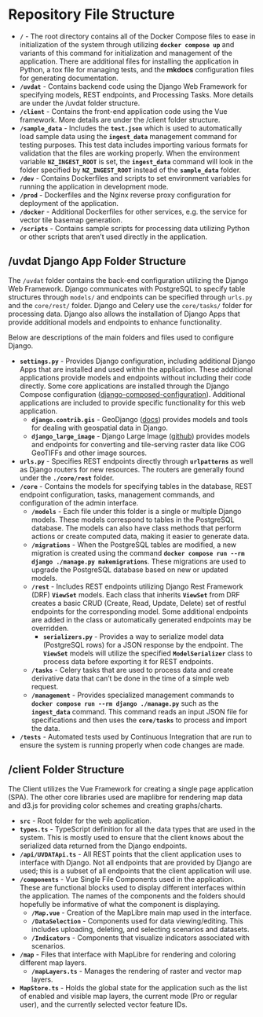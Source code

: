 # Repository File Structure

- **`/`** - The root directory contains all of the Docker Compose files to ease in initialization of the system through utilizing **`docker compose up`** and variants of this command for initialization and management of the application. There are additional files for installing the application in Python, a tox file for managing tests, and the **mkdocs** configuration files for generating documentation.
- **`/uvdat`** - Contains backend code using the Django Web Framework for specifying models, REST endpoints, and Processing Tasks. More details are under the /uvdat folder structure.
- **`/client`** - Contains the front-end application code using the Vue framework. More details are under the /client folder structure.
- **`/sample_data`** - Includes the **`test.json`** which is used to automatically load sample data using the **`ingest_data`** management command for testing purposes. This test data includes importing various formats for validation that the files are working properly. When the environment variable **`NZ_INGEST_ROOT`** is set, the **`ingest_data`** command will look in the folder specified by **`NZ_INGEST_ROOT`** instead of the **`sample_data`** folder.
- **`/dev`** - Contains Dockerfiles and scripts to set environment variables for running the application in development mode.
- **`/prod`** - Dockerfiles and the Nginx reverse proxy configuration for deployment of the application.
- **`/docker`** - Additional Dockerfiles for other services, e.g. the service for vector tile basemap generation.
- **`/scripts`** - Contains sample scripts for processing data utilizing Python or other scripts that aren’t used directly in the application.

## /uvdat Django App Folder Structure

The `/uvdat` folder contains the back-end configuration utilizing the Django Web Framework. Django communicates with PostgreSQL to specify table structures through `models/` and endpoints can be specified through `urls.py` and the `core/rest/` folder.  Django and Celery use the `core/tasks/` folder for processing data.   Django also allows the installation of Django Apps that provide additional models and endpoints to enhance functionality.

Below are descriptions of the main folders and files used to configure Django.

- **`settings.py`** - Provides Django configuration, including additional Django Apps that are installed and used within the application. These additional applications provide models and endpoints without including their code directly. Some core applications are installed through the Django Compose configuration ([django-composed-configuration](https://github.com/kitware-resonant/django-composed-configuration)). Additional applications are included to provide specific functionality for this web application.
  - **`django.contrib.gis`** - GeoDjango ([docs](https://docs.djangoproject.com/en/5.1/ref/contrib/gis/#module-django.contrib.gis)) provides models and tools for dealing with geospatial data in Django.
  - **`django_large_image`** - Django Large Image ([github](https://github.com/girder/django-large-image)) provides models and endpoints for converting and tile-serving raster data like COG GeoTIFFs and other image sources.
- **`urls.py`** - Specifies REST endpoints directly through **`urlpatterns`** as well as Django routers for new resources. The routers are generally found under the **`./core/rest`** folder.
- **`/core`** - Contains the models for specifying tables in the database, REST endpoint configuration, tasks, management commands, and configuration of the admin interface.
  - **`/models`** - Each file under this folder is a single or multiple Django models. These models correspond to tables in the PostgreSQL database. The models can also have class methods that perform actions or create computed data, making it easier to generate data.
  - **`/migrations`** - When the PostgreSQL tables are modified, a new migration is created using the command **`docker compose run --rm django ./manage.py makemigrations`**. These migrations are used to upgrade the PostgreSQL database based on new or updated models.
  - **`/rest`** - Includes REST endpoints utilizing Django Rest Framework (DRF) **`ViewSet`** models. Each class that inherits **`ViewSet`** from DRF creates a basic CRUD (Create, Read, Update, Delete) set of restful endpoints for the corresponding model. Some additional endpoints are added in the class or automatically generated endpoints may be overridden.
    - **`serializers.py`** - Provides a way to serialize model data (PostgreSQL rows) for a JSON response by the endpoint. The **`ViewSet`** models will utilize the specified **`ModelSerializer`** class to process data before exporting it for REST endpoints.
  - **`/tasks`** - Celery tasks that are used to process data and create derivative data that can’t be done in the time of a simple web request.
  - **`/management`** - Provides specialized management commands to **`docker compose run --rm django ./manage.py`** such as the **`ingest_data`** command. This command reads an input JSON file for specifications and then uses the **`core/tasks`** to process and import the data.
- **`/tests`** - Automated tests used by Continuous Integration that are run to ensure the system is running properly when code changes are made.

## /client Folder Structure

The Client utilizes the Vue Framework for creating a single page application (SPA).  The other core libraries used are maplibre for rendering map data and d3.js for providing color schemes and creating graphs/charts.

- **`src`** - Root folder for the web application.
- **`types.ts`** - TypeScript definition for all the data types that are used in the system. This is mostly used to ensure that the client knows about the serialized data returned from the Django endpoints.
- **`/api/UVDATApi.ts`** - All REST points that the client application uses to interface with Django. Not all endpoints that are provided by Django are used; this is a subset of all endpoints that the client application will use.
- **`/components`** - Vue Single File Components used in the application. These are functional blocks used to display different interfaces within the application. The names of the components and the folders should hopefully be informative of what the component is displaying.
  - **`/Map.vue`** - Creation of the MapLibre main map used in the interface.
  - **`/DataSelection`** - Components used for data viewing/editing. This includes uploading, deleting, and selecting scenarios and datasets.
  - **`/Indicators`** - Components that visualize indicators associated with scenarios.
- **`/map`** - Files that interface with MapLibre for rendering and coloring different map layers.
  - **`/mapLayers.ts`** - Manages the rendering of raster and vector map layers.
- **`MapStore.ts`** - Holds the global state for the application such as the list of enabled and visible map layers, the current mode (Pro or regular user), and the currently selected vector feature IDs.
